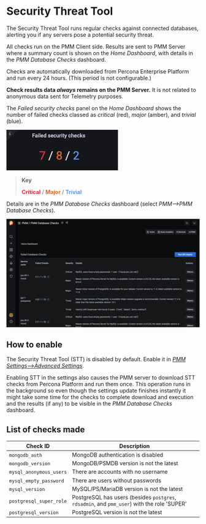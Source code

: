 # Security Threat Tool

The Security Threat Tool runs regular checks against connected databases, alerting you if any servers pose a potential security threat.

All checks run on the PMM Client side. Results are sent to PMM Server where a summary count is shown on the *Home Dashboard*, with details in the *PMM Database Checks* dashboard.

Checks are automatically downloaded from Percona Enterprise Platform and run every 24 hours. (This period is not configurable.)

**Check results data *always* remains on the PMM Server.** It is not related to anonymous data sent for Telemetry purposes.

The *Failed security checks* panel on the *Home Dashboard* shows the number of failed checks classed as *critical* (red), *major* (amber), and *trivial* (blue).

![Failed security checks panel](../../_images/PMM_Home_Dashboard_Panels_Failed_Security_Checks.jpg)

> **Key**
>
> <b style="color:#e02f44;">Critical</b> / <b style="color:#e36526;">Major</b> / <b style="color:#5794f2;">Trivial</b>

Details are in the *PMM Database Checks* dashboard (select *PMM-->PMM Database Checks*).

![PMM Database Checks dashboard](../../_images/PMM_Database_Checks.jpg)

## How to enable

The Security Threat Tool (STT) is disabled by default. Enable it in [*PMM Settings-->Advanced Settings*](../../how-to/configure.md#advanced-settings).

Enabling STT in the settings also causes the PMM server to download STT checks from Percona Platform and run them once. This operation runs in the background so even though the settings update finishes instantly it might take some time for the checks to complete download and execution and the results (if any) to be visible in the *PMM Database Checks* dashboard.

## List of checks made

| Check ID                | Description
| ----------------------- | ----------------------------------------------------------------
| `mongodb_auth`          | MongoDB authentication is disabled
| `mongodb_version`       | MongoDB/PSMDB version is not the latest
| `mysql_anonymous_users` | There are accounts with no username
| `mysql_empty_password`  | There are users without passwords
| `mysql_version`         | MySQL/PS/MariaDB version is not the latest
| `postgresql_super_role` | PostgreSQL has users (besides `postgres`, `rdsadmin`, and `pmm_user`) with the role 'SUPER'
| `postgresql_version`    | PostgreSQL version is not the latest
